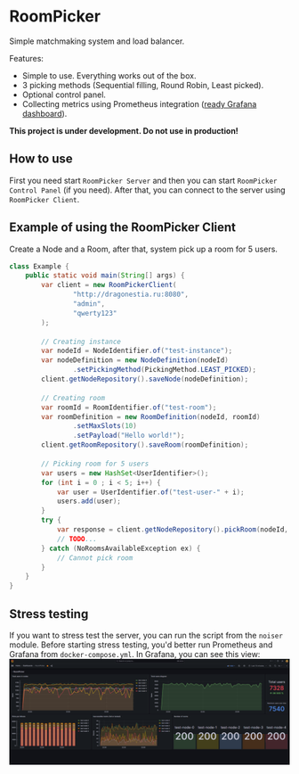 RoomPicker
======

Simple matchmaking system and load balancer. 

Features:
- Simple to use. Everything works out of the box.
- 3 picking methods (Sequential filling, Round Robin, Least picked).
- Optional control panel.
- Collecting metrics using Prometheus integration ([ready Grafana dashboard](./RoomPicker-Grafana-Dashboard.json)).

**This project is under development. Do not use in production!**


How to use
----------

First you need start `RoomPicker Server` and then you can start `RoomPicker Control Panel` (if you need).
After that, you can connect to the server using `RoomPicker Client`.


Example of using the RoomPicker Client
----------

Create a Node and a Room, after that, system pick up a room for 5 users.
```java
class Example {
    public static void main(String[] args) {
        var client = new RoomPickerClient(
                "http://dragonestia.ru:8080",
                "admin",
                "qwerty123"
        );

        // Creating instance
        var nodeId = NodeIdentifier.of("test-instance");
        var nodeDefinition = new NodeDefinition(nodeId)
                .setPickingMethod(PickingMethod.LEAST_PICKED);
        client.getNodeRepository().saveNode(nodeDefinition);

        // Creating room
        var roomId = RoomIdentifier.of("test-room");
        var roomDefinition = new RoomDefinition(nodeId, roomId)
                .setMaxSlots(10)
                .setPayload("Hello world!");
        client.getRoomRepository().saveRoom(roomDefinition);

        // Picking room for 5 users
        var users = new HashSet<UserIdentifier>();
        for (int i = 0 ; i < 5; i++) {
            var user = UserIdentifier.of("test-user-" + i);
            users.add(user);
        }
        try {
            var response = client.getNodeRepository().pickRoom(nodeId, users);
            // TODO...
        } catch (NoRoomsAvailableException ex) {
            // Cannot pick room
        }
    }
}
```


Stress testing
----------

If you want to stress test the server, you can run the script from the `noiser` module.
Before starting stress testing, you'd better run Prometheus and Grafana from `docker-compose.yml`.
In Grafana, you can see this view:
![Grafana](.github/img/grafana.png)